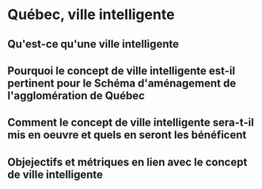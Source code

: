 # Québec, ville intelligente

## Qu'est-ce qu'une ville intelligente

## Pourquoi le concept de ville intelligente est-il pertinent pour le Schéma d'aménagement de l'agglomération de Québec

## Comment le concept de ville intelligente sera-t-il mis en oeuvre et quels en seront les bénéficent

## Objejectifs et métriques en lien avec le concept de ville intelligente
